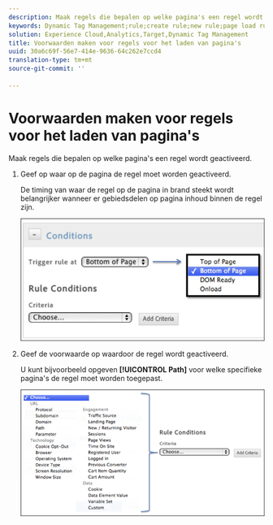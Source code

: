 ```yaml
---
description: Maak regels die bepalen op welke pagina's een regel wordt geactiveerd.
keywords: Dynamic Tag Management;rule;create rule;new rule;page load rule
solution: Experience Cloud,Analytics,Target,Dynamic Tag Management
title: Voorwaarden maken voor regels voor het laden van pagina's
uuid: 30a6c69f-56e7-414e-9636-64c262e7ccd4
translation-type: tm+mt
source-git-commit: ''

---
```



# Voorwaarden maken voor regels voor het laden van pagina&#39;s

Maak regels die bepalen op welke pagina&#39;s een regel wordt geactiveerd.

1. Geef op waar op de pagina de regel moet worden geactiveerd.

   De timing van waar de regel op de pagina in brand steekt wordt belangrijker wanneer er gebiedsdelen op pagina inhoud binnen de regel zijn.

   ![](assets/conditions-page-load-rules1.png)

1. Geef de voorwaarde op waardoor de regel wordt geactiveerd.

   U kunt bijvoorbeeld opgeven **[!UICONTROL Path]** voor welke specifieke pagina&#39;s de regel moet worden toegepast.

   ![](assets/conditions-page-load-rules2.png)

